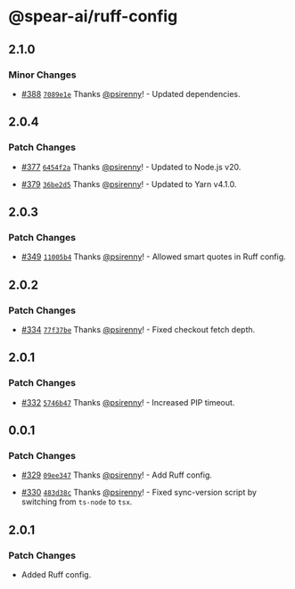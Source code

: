 # @spear-ai/ruff-config

## 2.1.0

### Minor Changes

- [#388](https://github.com/spear-ai/citizen/pull/388) [`7089e1e`](https://github.com/spear-ai/citizen/commit/7089e1ebb66d843e307b301aec30995a235fc9f1) Thanks [@psirenny](https://github.com/psirenny)! - Updated dependencies.

## 2.0.4

### Patch Changes

- [#377](https://github.com/spear-ai/citizen/pull/377) [`6454f2a`](https://github.com/spear-ai/citizen/commit/6454f2a1ec982bf89096c4d1ff19e4df4229ab03) Thanks [@psirenny](https://github.com/psirenny)! - Updated to Node.js v20.

- [#379](https://github.com/spear-ai/citizen/pull/379) [`36be2d5`](https://github.com/spear-ai/citizen/commit/36be2d56454eeeba9e0ea085074137d8709561ba) Thanks [@psirenny](https://github.com/psirenny)! - Updated to Yarn v4.1.0.

## 2.0.3

### Patch Changes

- [#349](https://github.com/spear-ai/citizen/pull/349) [`11005b4`](https://github.com/spear-ai/citizen/commit/11005b4d095f33e0b48a9958fd50b5a007190639) Thanks [@psirenny](https://github.com/psirenny)! - Allowed smart quotes in Ruff config.

## 2.0.2

### Patch Changes

- [#334](https://github.com/spear-ai/citizen/pull/334) [`77f37be`](https://github.com/spear-ai/citizen/commit/77f37beba892648b2e5ba197bc877510f52397af) Thanks [@psirenny](https://github.com/psirenny)! - Fixed checkout fetch depth.

## 2.0.1

### Patch Changes

- [#332](https://github.com/spear-ai/citizen/pull/332) [`5746b47`](https://github.com/spear-ai/citizen/commit/5746b471e70df66ac8841d414e5025af5ccfca1b) Thanks [@psirenny](https://github.com/psirenny)! - Increased PIP timeout.

## 0.0.1

### Patch Changes

- [#329](https://github.com/spear-ai/citizen/pull/329) [`09ee347`](https://github.com/spear-ai/citizen/commit/09ee347157b445e412e5f36029d193a411d67e1b) Thanks [@psirenny](https://github.com/psirenny)! - Add Ruff config.

- [#330](https://github.com/spear-ai/citizen/pull/330) [`483d38c`](https://github.com/spear-ai/citizen/commit/483d38ce45943636086a44011a3402eab29e652b) Thanks [@psirenny](https://github.com/psirenny)! - Fixed sync-version script by switching from `ts-node` to `tsx`.

## 2.0.1

### Patch Changes

- Added Ruff config.

